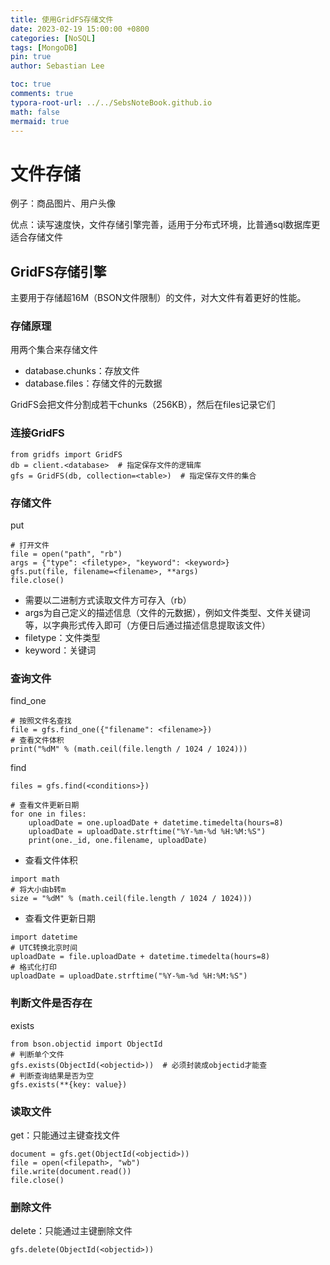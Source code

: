 ```yaml
---
title: 使用GridFS存储文件
date: 2023-02-19 15:00:00 +0800
categories: [NoSQL]
tags: [MongoDB]
pin: true
author: Sebastian Lee

toc: true
comments: true
typora-root-url: ../../SebsNoteBook.github.io
math: false
mermaid: true
---
```


# 文件存储

例子：商品图片、用户头像

优点：读写速度快，文件存储引擎完善，适用于分布式环境，比普通sql数据库更适合存储文件

## GridFS存储引擎

主要用于存储超16M（BSON文件限制）的文件，对大文件有着更好的性能。

### 存储原理

用两个集合来存储文件

- database.chunks：存放文件
- database.files：存储文件的元数据

GridFS会把文件分割成若干chunks（256KB），然后在files记录它们

### 连接GridFS

```
from gridfs import GridFS
db = client.<database>  # 指定保存文件的逻辑库
gfs = GridFS(db, collection=<table>)  # 指定保存文件的集合
```

### 存储文件

put

```
# 打开文件
file = open("path", "rb")
args = {"type": <filetype>, "keyword": <keyword>}
gfs.put(file, filename=<filename>, **args)
file.close()
```

- 需要以二进制方式读取文件方可存入（rb）
- args为自己定义的描述信息（文件的元数据），例如文件类型、文件关键词等，以字典形式传入即可（方便日后通过描述信息提取该文件）
- filetype：文件类型
- keyword：关键词

### 查询文件

find_one

```
# 按照文件名查找
file = gfs.find_one({"filename": <filename>})
# 查看文件体积
print("%dM" % (math.ceil(file.length / 1024 / 1024)))
```

find

```
files = gfs.find(<conditions>})

# 查看文件更新日期
for one in files:
	uploadDate = one.uploadDate + datetime.timedelta(hours=8)
	uploadDate = uploadDate.strftime("%Y-%m-%d %H:%M:%S")
	print(one._id, one.filename, uploadDate)
```

- 查看文件体积

```
import math
# 将大小由b转m
size = "%dM" % (math.ceil(file.length / 1024 / 1024)))
```

- 查看文件更新日期

```
import datetime
# UTC转换北京时间
uploadDate = file.uploadDate + datetime.timedelta(hours=8)
# 格式化打印
uploadDate = uploadDate.strftime("%Y-%m-%d %H:%M:%S")
```

### 判断文件是否存在

exists

```
from bson.objectid import ObjectId
# 判断单个文件
gfs.exists(ObjectId(<objectid>))  # 必须封装成objectid才能查
# 判断查询结果是否为空
gfs.exists(**{key: value})
```

### 读取文件

get：只能通过主键查找文件

```
document = gfs.get(ObjectId(<objectid>))
file = open(<filepath>, "wb")
file.write(document.read())
file.close()
```

### 删除文件

delete：只能通过主键删除文件

```
gfs.delete(ObjectId(<objectid>))
```


